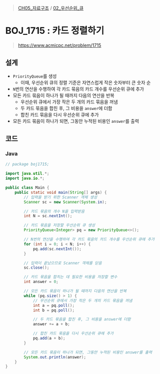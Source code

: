 > [CH05_자료구조](../) / [02_우선순위_큐](./)

# BOJ_1715 : 카드 정렬하기
> https://www.acmicpc.net/problem/1715

## 설계
* `PriorityQueue`를 생성
    * 이때, 우선순위 큐의 정렬 기준은 자연스럽게 작은 숫자부터 큰 숫자 순
* `N`번의 연산을 수행하여 각 카드 묶음의 카드 개수를 우선순위 큐에 추가
* 모든 카드 묶음이 하나가 될 때까지 다음의 연산을 반복
    * 우선순위 큐에서 가장 작은 두 개의 카드 묶음을 꺼냄
    * 두 카드 묶음을 합친 후, 그 비용을 `answer`에 더함
    * 합친 카드 묶음을 다시 우선순위 큐에 추가
* 모든 카드 묶음이 하나가 되면, 그동안 누적된 비용인 `answer`를 출력

## 코드
### Java
```java
// package boj1715;

import java.util.*;
import java.io.*;

public class Main {
    public static void main(String[] args) {
        // 입력을 받기 위한 Scanner 객체 생성
        Scanner sc = new Scanner(System.in);

        // 카드 묶음의 개수 N을 입력받음
        int N = sc.nextInt();

        // 카드 묶음을 저장할 우선순위 큐 생성
        PriorityQueue<Integer> pq = new PriorityQueue<>();

        // N번의 연산을 수행하여 각 카드 묶음의 카드 개수를 우선순위 큐에 추가
        for (int i = 0; i < N; i++) {
            pq.add(sc.nextInt());
        }

        // 입력이 끝났으므로 Scanner 객체를 닫음
        sc.close();

        // 카드 묶음을 합치는 데 필요한 비용을 저장할 변수
        int answer = 0;

        // 모든 카드 묶음이 하나가 될 때까지 다음의 연산을 반복
        while (pq.size() > 1) {
            // 우선순위 큐에서 가장 작은 두 개의 카드 묶음을 꺼냄
            int a = pq.poll();
            int b = pq.poll();

            // 두 카드 묶음을 합친 후, 그 비용을 answer에 더함
            answer += a + b;

            // 합친 카드 묶음을 다시 우선순위 큐에 추가
            pq.add(a + b);
        }

        // 모든 카드 묶음이 하나가 되면, 그동안 누적된 비용인 answer를 출력
        System.out.println(answer);
    }
}
```
